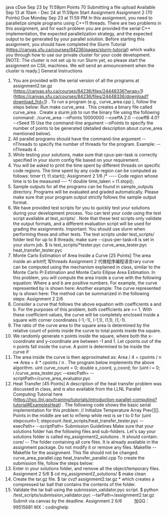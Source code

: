 java cDue Sep 23 by 11:59pm Points 70 Submitting a file upload
Available Sep 13 at 10am - Dec 24 at 11:59pm
Start Assignment
Assignment 2 (70 Points)
Due Monday Sep 23 at 11:59 PM
In this assignment, you need to parallelize simple programs using C++11 threads. There are two
problems in this assignment, and for each problem you are provided the serial C++ implementation, the
expected parallelization strategy, and the expected output to be generated by your parallel solution.
Before starting this assignment, you should have completed the Slurm Tutorial
(https://canvas.sfu.ca/courses/84236/pages/slurm-tutorial) which walks you through how to use our
private cluster for your code development. [NOTE: The cluster is not set up to run Slurm yet, so
please start the assignment on CSIL machines. We will send an announcement when the cluster
is ready.]
General Instructions
1. You are provided with the serial version of all the programs at assignment2.tar.gz
(https://canvas.sfu.ca/courses/84236/files/24448336?wrap=1)
(https://canvas.sfu.ca/courses/84236/files/24448336/download?download_frd=1) . To run a program
(e.g., curve_area.cpp ), follow the steps below:
Run make curve_area . This creates a binary file called curve_area .
Create a slurm job to run the binary file using the following command: ./curve_area --nPoints
10000000 --coeffA 2.0 --coeffB 4.0? --rSeed 15
Use the command-line argument --nPoints to specify the number of points to be generated
(detailed description about curve_area mentioned below).
2. All parallel programs should have the command-line argument --nThreads to specify the number of
threads for the program. Example: --nThreads 4 .
3. While testing your solutions, make sure that cpus-per-task is correctly specified in your slurm
config file based on your requirement.
4. You will be asked to print the time spent by different threads on specific code regions. The time spent
by any code region can be computed as follows:
timer t1;
t1.start();
 Assignment 2
 1/6
/* ---- Code region whose time is to be measured --- */
double time_taken = t1.stop();
5. Sample outputs for all the programs can be found in sample_outputs directory. Programs will be
evaluated and graded automatically. Please make sure that your program output strictly
follows the sample output format.
6. We have provided test scripts for you to quickly test your solutions during your development process.
You can test your code using the test script available at test_scripts/ . Note that these test scripts
only validate the output formats, and a different evaluation script will be used for grading the
assignments. Important: You should use slurm when performing these and other tests. The test
scripts under test_scripts/ folder test for up to 8 threads; make sure --cpus-per-task=8 is set in
your slurm job.
$ ls test_scripts/*tester.pyc
curve_area_tester.pyc heat_transfer_tester.pyc
1. Monte Carlo Estimation of Area Inside a Curve [25 Points]
The area inside an arbit代 写threads Assignment 2
代做程序编程语言rary curve can be computed using the mechanism explained in class, similar to
the Monte Carlo Pi Estimation and Monte Carlo Ellipse Area Estimation. In this problem, you will
compute the area inside a curve with the following equation:
Where a and b are positive numbers. For example, the curve represented by is shown
here:
Another example: The curve represented by is shown here:
The method can be summarized in the following steps:
 Assignment 2
 2/6
1. Consider a curve that follows the above equation with coefficients a and b. For the purposes of this
problem, both coefficients are >= 1. With these coefficient values, the curve will be completely
enclosed inside a square with corner coordinates (-1,-1), (-1,1), (1,1), (1,-1).
2. The ratio of the curve area to the square area is determined by the relative count of points inside the
curve to total points inside the square.
3. We randomly generate n points inside the square, where both the x-coordinate and y-coordinate are
between -1 and 1. Let cpoints out of the n points fall inside the curve. A point is determined to be
inside the curve if 
4. The area inside the curve is then approximated as: Area / 4 = cpoints / n ==> Area = 4 *
cpoints / n .
The program below implements the above algorithm.
 uint curve_count = 0;
 double x_coord, y_coord;
 for (uint i = 0; i /curve_area_tester.pyc --execPath=
--scriptPath=/curve_area_evaluator.pyc
2. Heat Transfer [45 Points]
A description of the heat transfer problem was discussed in class, and is also available from the LLNL
Parallel Computing Tutorial here (https://hpc.llnl.gov/training/tutorials/introduction-parallel-computing?tutorial#ExamplesHeat) . The following code shows the basic serial implementation for this problem:
 // Initialize Temperature Array Prev[][]. Points in the middle are set to mTemp while rest is se
t to 0
 for (uint stepcount=1; stepcount /test_scripts/heat_transfer_tester.pyc --execPath= --scriptPath=
Submission Guidelines
Make sure that your solutions folder has the following files and sub-folders. Let's say your solutions
folder is called my_assignment2_solutions . It should contain:
core/ -- The folder containing all core files. It is already available in the assignment package. Do
not modify it or remove any files.
Makefile -- Makefile for the assignment. This file should not be changed.
curve_area_parallel.cpp
heat_transfer_parallel.cpp
To create the submission file, follow the steps below:
1. Enter in your solutions folder, and remove all the object/temporary files.
 Assignment 2
 5/6
$ cd my_assignment2_solutions/
$ make clean
2. Create the tar.gz file.
$ tar cvzf assignment2.tar.gz *
which creates a compressed tar ball that contains the contents of the folder.
3. Validate the tar ball using the submission_validator.pyc script.
$ python /test_scripts/submission_validator.pyc --tarPath=/assignment2.tar.gz
Submit via canvas by the deadline.
 Assignment 2
 6/6         
加QQ：99515681  WX：codinghelp

